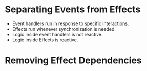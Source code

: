 # Separating Events from Effects

- Event handlers run in response to specific interactions.
- Effects run whenever synchronization is needed.
- Logic inside event handlers is not reactive.
- Logic inside Effects is reactive.

# Removing Effect Dependencies
